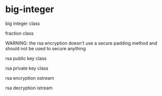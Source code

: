big-integer
===========

big integer class

fraction class

WARNING: the rsa encryption doesn't use a secure padding method and should not be used to secure anything

rsa public key class

rsa private key class

rsa encryption ostream

rsa decryption istream



